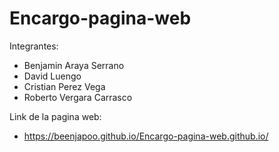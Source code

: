 # Encargo-pagina-web


Integrantes:
- Benjamin Araya Serrano
- David Luengo
- Cristian Perez Vega
- Roberto Vergara Carrasco

Link de la pagina web:
- https://beenjapoo.github.io/Encargo-pagina-web.github.io/

